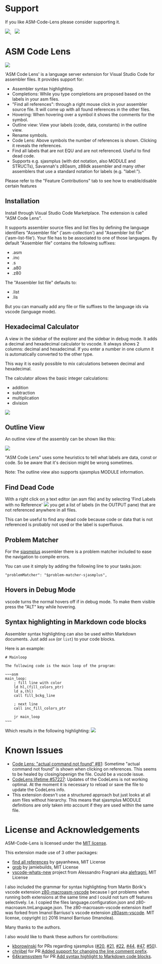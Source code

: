 # Support

If you like ASM-Code-Lens please consider supporting it.

<a href="https://github.com/sponsors/maziac" title="Github sponsor">
	<img src="assets/button_donate_sp.png" />
</a>
&nbsp;&nbsp;
<a href="https://www.paypal.com/donate/?hosted_button_id=K6NNLZCTN3UV4&locale.x=en_DE&Z3JncnB0=" title="PayPal">
	<img src="assets/button_donate_pp.png" />
</a>


# ASM Code Lens

![](assets/remote/codelens_usage.gif)

'ASM Code Lens' is a language server extension for Visual Studio Code for assembler files.
It provides support for:
- Assembler syntax highlighting.
- Completions: While you type completions are proposed based on the labels in your asm files.
- "Find all references": through a right mouse click in your assembler source file. It will come up with all found references in the other files.
- Hovering: When hovering over a symbol it shows the comments for the symbol.
- Outline view: View your labels (code, data, constants) in the outline view.
- Rename symbols.
- Code Lens: Above symbols the number of references is shown. Clicking it reveals the references.
- Find all labels that are not EQU and are not referenced. Useful to find dead code.
- Supports e.g. sjasmplus (with dot notation, also MODULE and STRUCTs), Savannah's z80asm, z88dk assembler and many other assemblers that use a standard notation for labels (e.g. "label:").

Please refer to the "Feature Contributions" tab to see how to enable/disable certain features


## Installation

Install through Visual Studio Code Marketplace.
The extension is called "ASM Code Lens".

It supports assembler source files and list files by defining the language identifiers "Assembler file" ('asm-collection') and "Assembler list file" ('asm-list-file').
Your file has to be associated to one of those languages.
By default "Assembler file" contains the following suffixes:
- .asm
- .inc
- .s
- .a80
- .z80

The "Assembler list file" defaults to:
- .list
- .lis

But you can manually add any file or file suffixes to the language ids via vscode (language mode).


## Hexadecimal Calculator

A view in the sidebar of the explorer and the sidebar in debug mode.
It adds a decimal and hexadecimal calculator to vscode.
It always shows 2 columns: decimal and hexadecimal.
If you enter a number in one column it is automatically converted to the other type.

This way it is easily possible to mix calculations between decimal and hexadecimal.

The calculator allows the basic integer calculations:
- addition
- subtraction
- multiplication
- division

![](assets/remote/hexcalculator.gif)


## Outline View

An outline view of the assembly can be shown like this:

![](assets/remote/outline_view.jpg)

"ASM Code Lens" uses some heuristics to tell what labels are data, const or code.
So be aware that it's decision might be wrong sometimes.

Note: The outline view also supports sjasmplus MODULE information.


## Find Dead Code

With a right click on a text editor (an asm file) and by selecting 'Find Labels with no Reference'
![](assets/remote/find-labels-with-no-reference.jpg)
you get a list of labels (in the OUTPUT pane) that are not referenced anywhere in all files.

This can be useful to find any dead code because code or data that is not referenced is probably not used or the label is superfluous.


## Problem Matcher

For the [sjasmplus](https://github.com/z00m128/sjasmplus) assembler there is a problem matcher included to ease the navigation to compile errors.

You can use it simply by adding the following line to your tasks.json:
~~~
"problemMatcher": "$problem-matcher-sjasmplus",
~~~


## Hovers in Debug Mode

vscode turns the normal hovers off if in debug mode. To make them visible press the "ALT" key while hovering.


## Syntax highlighting in Markdown code blocks

Assembler syntax highlighting can also be used within Markdown documents.
Just add ```asm``` (or ```list```) to your code blocks.

Here is an example:
```
# Mainloop

The following code is the main loop of the program:

~~~asm
main_loop:
    ; fill line with color
    ld hl,(fill_colors_ptr)
    ld a,(hl)
    call fill_bckg_line

    ; next line
    call inc_fill_colors_ptr

    jr main_loop
~~~
```

Which results in the following highlighting:
![](assets/remote/md_code_blocks.jpg)



# Known Issues

- [Code Lens: "actual command not found" #81](https://github.com/maziac/asm-code-lens/issues/81): Sometime "actual command not found" is shown when clicking on references. This seems to be healed by closing/openign the file. Could be a vscode issue.
- [CodeLens lifetime #57227](https://github.com/Microsoft/vscode/issues/57227): Updates of the CodeLens is not working optimal. At the moment it is necessary to reload or save the file to update the CodeLens info.
- This extension doesn't use a structured approach but just looks at all asm files without hierarchy. This means that sjasmplus MODULE definitions are only taken into account if they are used within the same file.


# License and Acknowledgements

ASM-Code-Lens is licensed under the [MIT license](https://github.com/maziac/dezog/blob/master/LICENSE.txt).

This extension made use of 3 other packages:
- [find all references](https://github.com/gayanhewa/vscode-find-all-references) by gayanhewa, MIT License
- [grob](https://www.npmjs.com/package/grob) by jamiebuilds, MIT License
- [vscode-whats-new](https://github.com/alefragnani/vscode-whats-new) project from Alessandro Fragnani aka [alefragni](https://github.com/alefragnani), MIT License

I also included the grammar for syntax highlighting from Martin Bórik's vscode extension [z80-macroasm-vscode](https://github.com/mborik/z80-macroasm-vscode) because I got problems when running both extensions at the same time and I could not turn off features selectively.
I.e. I copied the files language.configuration.json and z80-macroasm.tmLanguage.json. The z80-macroasm-vscode extension itself was forked from Imanol Barriuso's vscode extension [z80asm-vscode](https://github.com/Imanolea/z80asm-vscode). MIT license, copyright (c) 2016 Imanol Barriuso (Imanolea).

Many thanks to the authors.

I also would like to thank these authors for contributions:
- [kborowinski](https://github.com/kborowinski) for PRs regarding sjasmplus ([#20](https://github.com/maziac/asm-code-lens/pull/20), [#21](https://github.com/maziac/asm-code-lens/pull/21), [#22](https://github.com/maziac/asm-code-lens/pull/22), [#44](https://github.com/maziac/asm-code-lens/pull/44), [#47](https://github.com/maziac/asm-code-lens/pull/47), [#50](https://github.com/maziac/asm-code-lens/pull/50)).
- [chrijbel](https://github.com/chribjel) for PR [Added support for changing the line comment prefix](https://github.com/maziac/asm-code-lens/pull/53).
- [64kramsystem](https://github.com/64kramsystem) for PR [Add syntax highlight to Markdown code blocks](https://github.com/maziac/asm-code-lens/pull/65).
